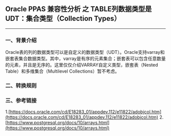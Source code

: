 ## Oracle PPAS 兼容性分析 之 TABLE列数据类型是UDT：集合类型（Collection Types） 
---

### 一、背景介绍
Oracle表的列的数据类型可以是自定义的数据类型（UDT）。Oracle支持varray和嵌套表集合数据类型。其中，varray是有序的元素集合；嵌套表可以包含任意数量的元素，并且是无序的。这里仅仅介绍VARRAY自定义类型，嵌套表（Nested Table）和多维集合（Multilevel Collections）暂不考虑。


### 二、转换规则





### 三、参考链接
1.[https://docs.oracle.com/cd/E18283_01/appdev.112/e11822/adobjcol.htm](https://docs.oracle.com/cd/E18283_01/appdev.112/e11822/adobjcol.htm)
2.[https://www.postgresql.org/docs/10/arrays.html](https://www.postgresql.org/docs/10/arrays.html)
